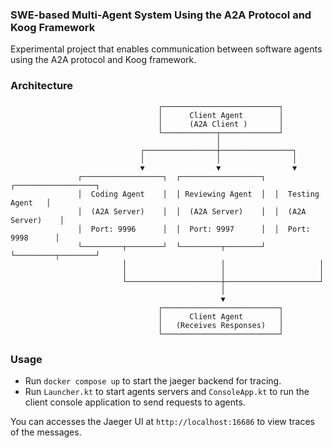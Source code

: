 ### SWE-based Multi-Agent System Using the A2A Protocol and Koog Framework
Experimental project that enables communication between software agents using the A2A protocol and Koog framework.

### Architecture

```
                                 ┌──────────────────────────┐
                                 │      Client Agent        │
                                 │      (A2A Client )       │
                                 └────────────┬─────────────┘
                                              │
                             ┌────────────────┼────────────────┐
                             │                │                │
                             ▼                ▼                ▼
               ┌──────────────────┐  ┌──────────────────┐  ┌──────────────────┐
               │  Coding Agent    │  │ Reviewing Agent  │  │  Testing Agent   │
               │  (A2A Server)    │  │  (A2A Server)    │  │  (A2A Server)    │
               │  Port: 9996      │  │  Port: 9997      │  │  Port: 9998      │
               └─────────┬────────┘  └─────────┬────────┘  └─────────┬────────┘
                         │                     │                     │
                         │                     │                     │
                         └─────────────────────┼─────────────────────┘
                                               │            
                                               ▼           
                                 ┌──────────────────────────┐
                                 │      Client Agent        │
                                 │   (Receives Responses)   │
                                 └──────────────────────────┘
```


### Usage
- Run `docker compose up` to start the jaeger backend for tracing.
- Run `Launcher.kt` to start agents servers and `ConsoleApp.kt` to run the client console application to send requests to agents. 

You can accesses the Jaeger UI at `http://localhost:16686` to view traces of the messages.